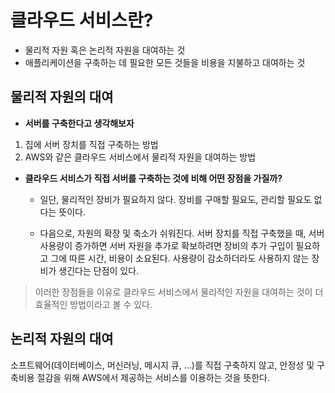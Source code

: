 # 클라우드 서비스란?
- 물리적 자원 혹은 논리적 자원을 대여하는 것<br>
- 애플리케이션을 구축하는 데 필요한 모든 것들을 비용을 지불하고 대여하는 것

## 물리적 자원의 대여
- **서버를 구축한다고 생각해보자**
1. 집에 서버 장치를 직접 구축하는 방법
2. AWS와 같은 클라우드 서비스에서 물리적 자원을 대여하는 방법

- **클라우드 서비스가 직접 서버를 구축하는 것에 비해 어떤 장점을 가질까?**

  - 일단, 물리적인 장비가 필요하지 않다.
장비를 구매할 필요도, 관리할 필요도 없다는 뜻이다.<br>

  - 다음으로, 자원의 확장 및 축소가 쉬워진다.
서버 장치를 직접 구축했을 때, 서버 사용량이 증가하면 서버 자원을 추가로 확보하려면 장비의 추가 구입이 필요하고 그에 따른 시간, 비용이 소요된다.
사용량이 감소하더라도 사용하지 않는 장비가 생긴다는 단점이 있다.<br>

> 이러한 장점들을 이유로 클라우드 서비스에서 물리적인 자원을 대여하는 것이 더 효율적인 방법이라고 볼 수 있다.

## 논리적 자원의 대여
소프트웨어(데이터베이스, 머신러닝, 메시지 큐, ...)를 직접 구축하지 않고, 안정성 및 구축비용 절감을 위해 AWS에서 제공하는 서비스를 이용하는 것을 뜻한다.<br>
